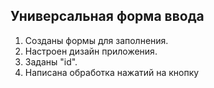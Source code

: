 ## Универсальная форма ввода

1. Созданы формы для заполнения.
2. Настроен дизайн приложения.
3. Заданы "id".
4. Написана обработка нажатий на кнопку
